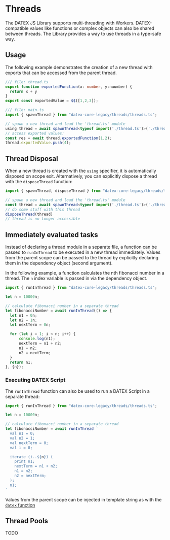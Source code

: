 # Threads

The DATEX JS Library supports multi-threading with Workers.
DATEX-compatible values like functions or complex objects can also be shared between threads.
The Library provides a way to use threads in a type-safe way.

## Usage

The following example demonstrates the creation of a new thread with exports that can be accessed
from the parent thread.

```ts
/// file: thread.ts
export function exportedFunction(x: number, y:nuumber) {
  return x + y
}
export const exportedValue = $$([1,2,3]);
```

```ts
/// file: main.ts
import { spawnThread } from "datex-core-legacy/threads/threads.ts";

// spawn a new thread and load the 'thread.ts' module
using thread = await spawnThread<typeof import('./thread.ts')>('./thread.ts');
// access exported values:
const res = await thread.exportedFunction(1,2);
thread.exportedValue.push(4);
```

## Thread Disposal

When a new thread is created with the `using` specifier, it is automatically disposed on scope exit.
Alternatively, you can explicitly dispose a thread with the `disposeThread` function:

```ts
import { spawnThread, disposeThread } from "datex-core-legacy/threads/threads.ts";

// spawn a new thread and load the 'thread.ts' module
const thread = await spawnThread<typeof import('./thread.ts')>('./thread.ts');
// do some stuff with this thread
disposeThread(thread)
// thread is no longer accessible
```


## Immediately evaluated tasks

Instead of declaring a thread module in a separate file, a function can be passed to `runInThread` to be executed in a new thread immediately.
Values from the parent scope can be passed to the thread by explicitly declaring them in the dependency object (second argument).

In the following example, a function calculates the nth fibonacci number in a thread.
The `n` index variable is passed in via the dependency object.

```ts
import { runInThread } from "datex-core-legacy/threads/threads.ts";

let n = 10000n;

// calculate fibonacci number in a separate thread
let fibonacciNumber = await runInThread(() => {
  let n1 = 0n;
  let n2 = 1n;
  let nextTerm = 0n;

  for (let i = 1; i < n; i++) {
      console.log(n1);
      nextTerm = n1 + n2;
      n1 = n2;
      n2 = nextTerm;
  }
  return n1;
}, {n});
```


### Executing DATEX Script

The `runInThread` function can also be used to run a DATEX Script in a separate thread:

```ts
import { runInThread } from "datex-core-legacy/threads/threads.ts";

let n = 10000n;

// calculate fibonacci number in a separate thread
let fibonacciNumber = await runInThread `
  val n1 = 0;
  val n2 = 1;
  val nextTerm = 0;
  val i = 0;

  iterate (i..${n}) (
    print n1;
    nextTerm = n1 + n2;
    n1 = n2;
    n2 = nextTerm;
  );
  n1;
`
```

Values from the parent scope can be injected in template string as with the [`datex` function](./5%20The%20DATEX%20API.md#the-datex-template-function)




## Thread Pools

TODO
